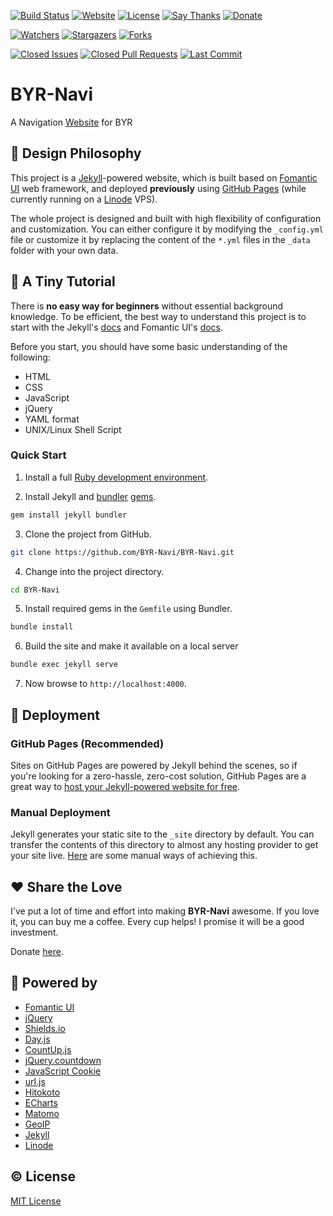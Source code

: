 [![Build Status](https://travis-ci.org/BYR-Navi/BYR-Navi.svg)][travis-ci]
[![Website](https://img.shields.io/website-up-down-green-red/https/byr-navi.com.svg)][website]
[![License](https://img.shields.io/github/license/BYR-Navi/BYR-Navi.svg)][license]
[![Say Thanks](https://img.shields.io/badge/Say-Thanks!-1EAEDB.svg)][saythanks]
[![Donate](https://img.shields.io/badge/Donate-Coffee-A5673F.svg)][donate]

[![Watchers](https://img.shields.io/github/watchers/BYR-Navi/BYR-Navi.svg?style=social&label=Watch)][watch]
[![Stargazers](https://img.shields.io/github/stars/BYR-Navi/BYR-Navi.svg?style=social&label=Star)][star]
[![Forks](https://img.shields.io/github/forks/BYR-Navi/BYR-Navi.svg?style=social&label=Fork)][fork]

[![Closed Issues](https://img.shields.io/github/issues-closed/BYR-Navi/BYR-Navi.svg)][issue]
[![Closed Pull Requests](https://img.shields.io/github/issues-pr-closed/BYR-Navi/BYR-Navi.svg)][pull]
[![Last Commit](https://img.shields.io/github/last-commit/Y-Lab/Y-Player.svg)][commit]


# BYR-Navi
A Navigation [Website][website] for BYR

## :triangular_ruler: Design Philosophy
This project is a [Jekyll][jekyll]-powered website, which is built based on [Fomantic UI][fomantic] web framework, and deployed **previously** using [GitHub Pages][github-pages] (while currently running on a [Linode][linode] VPS).

The whole project is designed and built with high flexibility of configuration and customization.
You can either configure it by modifying the `_config.yml` file or customize it by replacing the content of the `*.yml` files in the `_data` folder with your own data.

## :memo: A Tiny Tutorial
There is **no easy way for beginners** without essential background knowledge.
To be efficient, the best way to understand this project is to start with the Jekyll's [docs][jekyll-doc] and Fomantic UI's [docs][fomantic-doc].

Before you start, you should have some basic understanding of the following:

- HTML
- CSS
- JavaScript
- jQuery
- YAML format
- UNIX/Linux Shell Script

### Quick Start

1. Install a full [Ruby development environment](https://jekyllrb.com/docs/installation/).

2. Install Jekyll and [bundler](https://jekyllrb.com/docs/ruby-101/#bundler) [gems](https://jekyllrb.com/docs/ruby-101/#gems).

```sh
gem install jekyll bundler
```

3. Clone the project from GitHub.

```sh
git clone https://github.com/BYR-Navi/BYR-Navi.git
```

4. Change into the project directory.

```sh
cd BYR-Navi
```

5. Install required gems in the `Gemfile` using Bundler.

```sh
bundle install
```

6. Build the site and make it available on a local server

```sh
bundle exec jekyll serve
```

7. Now browse to `http://localhost:4000`.

## :construction: Deployment

### GitHub Pages (Recommended)
Sites on GitHub Pages are powered by Jekyll behind the scenes, so if you're looking for a zero-hassle, zero-cost solution, GitHub Pages are a great way to [host your Jekyll-powered website for free](https://jekyllrb.com/docs/github-pages/).

### Manual Deployment
Jekyll generates your static site to the `_site` directory by default. You can transfer the contents of this directory to almost any hosting provider to get your site live. [Here](https://jekyllrb.com/docs/deployment/manual/) are some manual ways of achieving this.

## :hearts: Share the Love
I've put a lot of time and effort into making **BYR-Navi** awesome.
If you love it, you can buy me a coffee.
Every cup helps!
I promise it will be a good investment.

Donate [here][donate].

## :rocket: Powered by
- [Fomantic UI][fomantic]
- [jQuery][jquery]
- [Shields.io][shields]
- [Day.js][day]
- [CountUp.js][countup]
- [jQuery.countdown][countdown]
- [JavaScript Cookie][js-cookie]
- [url.js][js-url]
- [Hitokoto][hitokoto]
- [ECharts][echarts]
- [Matomo][matomo]
- [GeoIP][geoip]
- [Jekyll][jekyll]
- [Linode][linode]

## :copyright: License
[MIT License][license]

[travis-ci]: https://travis-ci.org/BYR-Navi/BYR-Navi "Travis CI"
[website]: https://byr-navi.com/ "Website"
[license]: https://github.com/BYR-Navi/BYR-Navi/blob/master/LICENSE "License"
[saythanks]: https://saythanks.io/to/iROCKBUNNY "Say Thanks"
[donate]: https://byr-navi.com/donate/ "Donate"
[watch]: https://github.com/BYR-Navi/BYR-Navi/watchers "Watchers"
[star]: https://github.com/BYR-Navi/BYR-Navi/stargazers "Stargazers"
[fork]: https://github.com/BYR-Navi/BYR-Navi/network "Forks"
[issue]: https://github.com/BYR-Navi/BYR-Navi/issues "Issues"
[pull]: https://github.com/BYR-Navi/BYR-Navi/pulls "Pull Requests"
[commit]: https://github.com/Y-Lab/Y-Player/commits/master "Last Commit"

[fomantic]: https://fomantic-ui.com/ "Fomantic UI"
[fomantic-doc]: https://fomantic-ui.com/introduction/getting-started.html "Fomantic UI Docs"
[jquery]: https://jquery.com/ "jQuery"
[shields]: https://shields.io/ "Shields.io"
[day]: https://github.com/iamkun/dayjs "Day.js"
[countup]: https://inorganik.github.io/countUp.js/ "CountUp.js"
[countdown]: https://hilios.github.io/jQuery.countdown/ "The Final Countdown plugin for jQuery"
[js-cookie]: https://github.com/js-cookie/js-cookie "JavaScript Cookie"
[js-url]: https://github.com/websanova/js-url "url.js"
[hitokoto]: https://hitokoto.cn/api "Hitokoto"
[echarts]: http://echarts.baidu.com/ "ECharts"
[matomo]: https://matomo.org/ "Matomo"
[geoip]: https://www.maxmind.com/ "GeoIP"
[jekyll]: https://jekyllrb.com/ "Jekyll"
[jekyll-doc]: https://jekyllrb.com/docs/home/ "Jekyll Docs"
[github-pages]: https://pages.github.com/ "GitHub Pages"
[linode]: https://www.linode.com/ "Linode"
